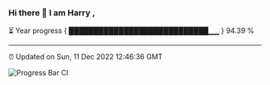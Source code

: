 ### Hi there 👋 I am Harry , 

⏳ Year progress { ████████████████████████████▁▁ } 94.39 %

---

⏰ Updated on Sun, 11 Dec 2022 12:46:36 GMT

![Progress Bar CI](https://github.com/duykhang68/duykhang68/workflows/Progress%20Bar%20CI/badge.svg)
